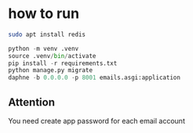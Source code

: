 
# how to run

```bash
sudo apt install redis
```
```python
python -m venv .venv
source .venv/bin/activate
pip install -r requirements.txt
python manage.py migrate
daphne -b 0.0.0.0 -p 8001 emails.asgi:application
```

## Attention
You need create app password for each email account
